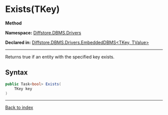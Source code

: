 # Exists(TKey)

**Method**

**Namespace:** [Diffstore.DBMS.Drivers](Diffstore.DBMS.Drivers.md)

**Declared in:** [Diffstore.DBMS.Drivers.EmbeddedDBMS<TKey, TValue>](Diffstore.DBMS.Drivers.EmbeddedDBMS{TKey,TValue}.md)

------



Returns true if an entity with the specified key exists.


## Syntax

```csharp
public Task<bool> Exists(
	TKey key
)
```

------

[Back to index](index.md)
